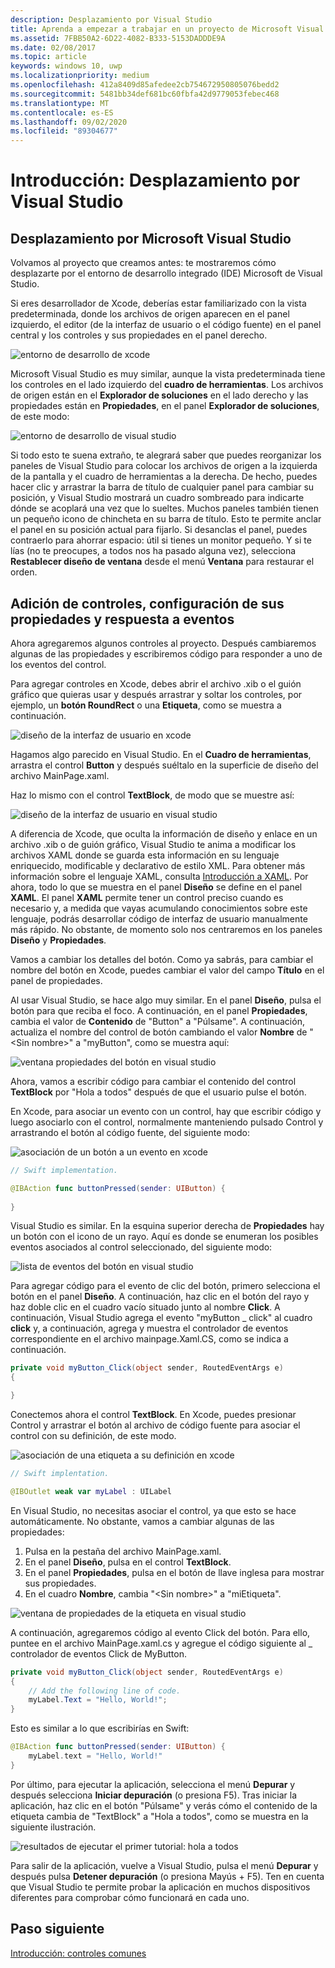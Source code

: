 ```yaml
---
description: Desplazamiento por Visual Studio
title: Aprenda a empezar a trabajar en un proyecto de Microsoft Visual Studio agregando controles, estableciendo sus propiedades y respondiendo a los eventos.
ms.assetid: 7FBB50A2-6D22-4082-B333-5153DADDDE9A
ms.date: 02/08/2017
ms.topic: article
keywords: windows 10, uwp
ms.localizationpriority: medium
ms.openlocfilehash: 412a8409d85afedee2cb754672950805076bedd2
ms.sourcegitcommit: 5481bb34def681bc60fbfa42d9779053febec468
ms.translationtype: MT
ms.contentlocale: es-ES
ms.lasthandoff: 09/02/2020
ms.locfileid: "89304677"
---
```

# <a name="getting-started-getting-around-in-visual-studio"></a>Introducción: Desplazamiento por Visual Studio


## <a name="getting-around-in-microsoft-visual-studio"></a>Desplazamiento por Microsoft Visual Studio

Volvamos al proyecto que creamos antes: te mostraremos cómo desplazarte por el entorno de desarrollo integrado (IDE) Microsoft de Visual Studio.

Si eres desarrollador de Xcode, deberías estar familiarizado con la vista predeterminada, donde los archivos de origen aparecen en el panel izquierdo, el editor (de la interfaz de usuario o el código fuente) en el panel central y los controles y sus propiedades en el panel derecho.

![entorno de desarrollo de xcode](images/ios-to-uwp/xcode-ide.png)

Microsoft Visual Studio es muy similar, aunque la vista predeterminada tiene los controles en el lado izquierdo del **cuadro de herramientas**. Los archivos de origen están en el **Explorador de soluciones** en el lado derecho y las propiedades están en **Propiedades**, en el panel **Explorador de soluciones**, de este modo:

![entorno de desarrollo de visual studio](images/ios-to-uwp/vs-ide.png)

Si todo esto te suena extraño, te alegrará saber que puedes reorganizar los paneles de Visual Studio para colocar los archivos de origen a la izquierda de la pantalla y el cuadro de herramientas a la derecha. De hecho, puedes hacer clic y arrastrar la barra de título de cualquier panel para cambiar su posición, y Visual Studio mostrará un cuadro sombreado para indicarte dónde se acoplará una vez que lo sueltes. Muchos paneles también tienen un pequeño icono de chincheta en su barra de título. Esto te permite anclar el panel en su posición actual para fijarlo. Si desanclas el panel, puedes contraerlo para ahorrar espacio: útil si tienes un monitor pequeño. Y si te lías (no te preocupes, a todos nos ha pasado alguna vez), selecciona **Restablecer diseño de ventana** desde el menú **Ventana** para restaurar el orden.

## <a name="adding-controls-setting-their-properties-and-responding-to-events"></a>Adición de controles, configuración de sus propiedades y respuesta a eventos

Ahora agregaremos algunos controles al proyecto. Después cambiaremos algunas de las propiedades y escribiremos código para responder a uno de los eventos del control.

Para agregar controles en Xcode, debes abrir el archivo .xib o el guión gráfico que quieras usar y después arrastrar y soltar los controles, por ejemplo, un **botón RoundRect** o una **Etiqueta**, como se muestra a continuación.

![diseño de la interfaz de usuario en xcode](images/ios-to-uwp/xcode-add-button-label.png)

Hagamos algo parecido en Visual Studio. En el **Cuadro de herramientas**, arrastra el control **Button** y después suéltalo en la superficie de diseño del archivo MainPage.xaml.

Haz lo mismo con el control **TextBlock**, de modo que se muestre así:

![diseño de la interfaz de usuario en visual studio](images/ios-to-uwp/vs-add-button-label.png)

A diferencia de Xcode, que oculta la información de diseño y enlace en un archivo .xib o de guión gráfico, Visual Studio te anima a modificar los archivos XAML donde se guarda esta información en su lenguaje enriquecido, modificable y declarativo de estilo XML. Para obtener más información sobre el lenguaje XAML, consulta [Introducción a XAML](../xaml-platform/xaml-overview.md). Por ahora, todo lo que se muestra en el panel **Diseño** se define en el panel **XAML**. El panel **XAML** permite tener un control preciso cuando es necesario y, a medida que vayas acumulando conocimientos sobre este lenguaje, podrás desarrollar código de interfaz de usuario manualmente más rápido. No obstante, de momento solo nos centraremos en los paneles **Diseño** y **Propiedades**.

Vamos a cambiar los detalles del botón. Como ya sabrás, para cambiar el nombre del botón en Xcode, puedes cambiar el valor del campo **Título** en el panel de propiedades.

Al usar Visual Studio, se hace algo muy similar. En el panel **Diseño**, pulsa el botón para que reciba el foco. A continuación, en el panel **Propiedades**, cambia el valor de **Contenido** de "Button" a "Púlsame". A continuación, actualiza el nombre del control de botón cambiando el valor **Nombre** de "&lt;Sin nombre&gt;" a "myButton", como se muestra aquí:

![ventana propiedades del botón en visual studio](images/ios-to-uwp/vs-button-properties.png)

Ahora, vamos a escribir código para cambiar el contenido del control **TextBlock** por "Hola a todos" después de que el usuario pulse el botón.

En Xcode, para asociar un evento con un control, hay que escribir código y luego asociarlo con el control, normalmente manteniendo pulsado Control y arrastrando el botón al código fuente, del siguiente modo:

![asociación de un botón a un evento en xcode](images/ios-to-uwp/xcode-add-button-event.png)

```swift
// Swift implementation.

@IBAction func buttonPressed(sender: UIButton) {
    
}
```

Visual Studio es similar. En la esquina superior derecha de **Propiedades** hay un botón con el icono de un rayo. Aquí es donde se enumeran los posibles eventos asociados al control seleccionado, del siguiente modo:

![lista de eventos del botón en visual studio](images/ios-to-uwp/vs-button-event.png)

Para agregar código para el evento de clic del botón, primero selecciona el botón en el panel **Diseño**. A continuación, haz clic en el botón del rayo y haz doble clic en el cuadro vacío situado junto al nombre **Click**. A continuación, Visual Studio agrega el evento "myButton \_ click" al cuadro **click** y, a continuación, agrega y muestra el controlador de eventos correspondiente en el archivo mainpage.Xaml.CS, como se indica a continuación.

```csharp
private void myButton_Click(object sender, RoutedEventArgs e)
{

}
```

Conectemos ahora el control **TextBlock**. En Xcode, puedes presionar Control y arrastrar el botón al archivo de código fuente para asociar el control con su definición, de este modo.

![asociación de una etiqueta a su definición en xcode](images/ios-to-uwp/xcode-add-button-reference.png)

```swift
// Swift implentation.

@IBOutlet weak var myLabel : UILabel
```

En Visual Studio, no necesitas asociar el control, ya que esto se hace automáticamente. No obstante, vamos a cambiar algunas de las propiedades:

1.  Pulsa en la pestaña del archivo MainPage.xaml.
2.  En el panel **Diseño**, pulsa en el control **TextBlock**.
3.  En el panel **Propiedades**, pulsa en el botón de llave inglesa para mostrar sus propiedades.
4.  En el cuadro **Nombre**, cambia "&lt;Sin nombre&gt;" a "miEtiqueta".

![ventana de propiedades de la etiqueta en visual studio](images/ios-to-uwp/vs-label-properties.png)

A continuación, agregaremos código al evento Click del botón. Para ello, puntee en el archivo MainPage.xaml.cs y agregue el código siguiente al \_ controlador de eventos Click de MyButton.

```csharp
private void myButton_Click(object sender, RoutedEventArgs e)
{
    // Add the following line of code.    
    myLabel.Text = "Hello, World!";
}
```

Esto es similar a lo que escribirías en Swift:

```swift
@IBAction func buttonPressed(sender: UIButton) {
    myLabel.text = "Hello, World!"
}
```

Por último, para ejecutar la aplicación, selecciona el menú **Depurar** y después selecciona **Iniciar depuración** (o presiona F5). Tras iniciar la aplicación, haz clic en el botón "Púlsame" y verás cómo el contenido de la etiqueta cambia de "TextBlock" a "Hola a todos", como se muestra en la siguiente ilustración.

![resultados de ejecutar el primer tutorial: hola a todos](images/ios-to-uwp/vs-hello-world.png)

Para salir de la aplicación, vuelve a Visual Studio, pulsa el menú **Depurar** y después pulsa **Detener depuración** (o presiona Mayús + F5). Ten en cuenta que Visual Studio te permite probar la aplicación en muchos dispositivos diferentes para comprobar cómo funcionará en cada uno.

## <a name="next-step"></a>Paso siguiente

[Introducción: controles comunes](getting-started-common-controls.md)